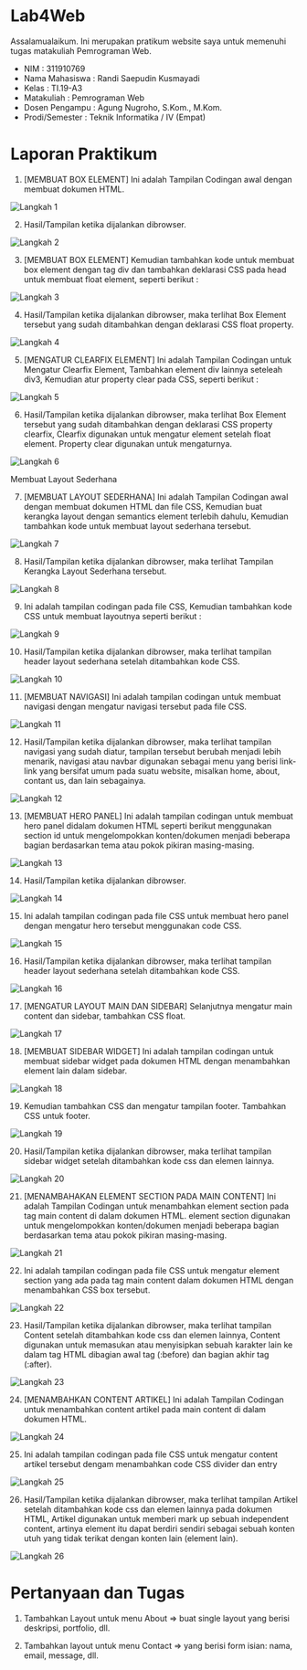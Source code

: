 # Lab4Web
Assalamualaikum. Ini merupakan pratikum website saya untuk memenuhi tugas matakuliah Pemrograman Web.
- NIM   : 311910769
- Nama Mahasiswa  : Randi Saepudin Kusmayadi
- Kelas : TI.19-A3
- Matakuliah  : Pemrograman Web
- Dosen Pengampu  : Agung Nugroho, S.Kom., M.Kom.
- Prodi/Semester  : Teknik Informatika / IV (Empat)

# Laporan Praktikum
1. [MEMBUAT BOX ELEMENT] Ini adalah Tampilan Codingan awal dengan membuat dokumen HTML.

![Langkah 1](https://user-images.githubusercontent.com/59683573/114726167-54831080-9d67-11eb-8925-d7ef6efa8797.png)

2. Hasil/Tampilan ketika dijalankan dibrowser.

![Langkah 2](https://user-images.githubusercontent.com/59683573/114726424-96ac5200-9d67-11eb-9619-1037ee6aa3ee.png)

3. [MEMBUAT BOX ELEMENT] Kemudian tambahkan kode untuk membuat box element dengan tag div dan tambahkan deklarasi CSS pada head untuk membuat float element, seperti berikut :

![Langkah 3](https://user-images.githubusercontent.com/59683573/114726619-bfcce280-9d67-11eb-9bca-5b39a9933766.png)

4. Hasil/Tampilan ketika dijalankan dibrowser, maka terlihat Box Element tersebut yang sudah ditambahkan dengan deklarasi CSS float property.

![Langkah 4](https://user-images.githubusercontent.com/59683573/114726764-dd01b100-9d67-11eb-8cbe-5e6ba5ea1895.png)

5. [MENGATUR CLEARFIX ELEMENT] Ini adalah Tampilan Codingan untuk Mengatur Clearfix Element, Tambahkan element div lainnya seteleah div3, Kemudian atur property clear pada CSS, seperti berikut :

![Langkah 5](https://user-images.githubusercontent.com/59683573/114727278-45e92900-9d68-11eb-9566-1833f31ac22e.png)

6. Hasil/Tampilan ketika dijalankan dibrowser, maka terlihat Box Element tersebut yang sudah ditambahkan dengan deklarasi CSS property clearfix, Clearfix digunakan untuk mengatur element setelah float element. Property clear digunakan untuk mengaturnya.

![Langkah 6](https://user-images.githubusercontent.com/59683573/114727382-5dc0ad00-9d68-11eb-8713-c3839dd7f6f2.png)

Membuat Layout Sederhana

7. [MEMBUAT LAYOUT SEDERHANA] Ini adalah Tampilan Codingan awal dengan membuat dokumen HTML dan file CSS, Kemudian buat kerangka layout dengan semantics element terlebih dahulu, Kemudian tambahkan kode untuk membuat layout sederhana tersebut.

![Langkah 7](https://user-images.githubusercontent.com/59683573/114728046-f0614c00-9d68-11eb-8b77-c6c6a019ddf9.png)

8. Hasil/Tampilan ketika dijalankan dibrowser, maka terlihat Tampilan Kerangka Layout Sederhana tersebut.

![Langkah 8](https://user-images.githubusercontent.com/59683573/114728126-03741c00-9d69-11eb-964d-5bd94f459980.png)

9. Ini adalah tampilan codingan pada file CSS, Kemudian tambahkan kode CSS untuk membuat layoutnya seperti berikut :

![Langkah 9](https://user-images.githubusercontent.com/59683573/114728962-c2303c00-9d69-11eb-9a79-792b910f21da.png)

10. Hasil/Tampilan ketika dijalankan dibrowser, maka terlihat tampilan header layout sederhana setelah ditambahkan kode CSS.

![Langkah 10](https://user-images.githubusercontent.com/59683573/114729078-dbd18380-9d69-11eb-93b3-ab84efa8118d.png)

11. [MEMBUAT NAVIGASI] Ini adalah tampilan codingan untuk membuat navigasi dengan mengatur navigasi tersebut pada file CSS.

![Langkah 11](https://user-images.githubusercontent.com/59683573/114729500-3c60c080-9d6a-11eb-878b-0edf30f5c9f0.png)

12. Hasil/Tampilan ketika dijalankan dibrowser, maka terlihat tampilan navigasi yang sudah diatur, tampilan tersebut berubah menjadi lebih menarik, navigasi atau navbar digunakan sebagai menu yang berisi link-link yang bersifat umum pada suatu website, misalkan home, about, contant us, dan lain sebagainya.

![Langkah 12](https://user-images.githubusercontent.com/59683573/114729969-a5483880-9d6a-11eb-8418-203a617e4716.png)

13. [MEMBUAT HERO PANEL] Ini adalah tampilan codingan untuk membuat hero panel didalam dokumen HTML seperti berikut menggunakan section id untuk mengelompokkan konten/dokumen menjadi beberapa bagian berdasarkan tema atau pokok pikiran masing-masing.

![Langkah 13](https://user-images.githubusercontent.com/59683573/114730442-125bce00-9d6b-11eb-83e8-e0a94b6c7b7f.png)

14. Hasil/Tampilan ketika dijalankan dibrowser.

![Langkah 14](https://user-images.githubusercontent.com/59683573/114730596-35867d80-9d6b-11eb-9868-f982ac3b748a.png)

15. Ini adalah tampilan codingan pada file CSS untuk membuat hero panel dengan mengatur hero tersebut menggunakan code CSS.

![Langkah 15](https://user-images.githubusercontent.com/59683573/114731108-aa59b780-9d6b-11eb-9633-9e1b10bf0a4d.png)

16. Hasil/Tampilan ketika dijalankan dibrowser, maka terlihat tampilan header layout sederhana setelah ditambahkan kode CSS.

![Langkah 16](https://user-images.githubusercontent.com/59683573/114731232-c52c2c00-9d6b-11eb-9df9-4fdee5579e35.png)

17. [MENGATUR LAYOUT MAIN DAN SIDEBAR] Selanjutnya mengatur main content dan sidebar, tambahkan CSS float.

![Langkah 17](https://user-images.githubusercontent.com/59683573/114813286-fd6b5300-9ddb-11eb-8a39-e490c919da43.png)

18. [MEMBUAT SIDEBAR WIDGET] Ini adalah tampilan codingan untuk membuat sidebar widget pada dokumen HTML dengan menambahkan element lain dalam sidebar.

![Langkah 18](https://user-images.githubusercontent.com/59683573/114813299-09efab80-9ddc-11eb-9eaa-d6e83cc08c84.png)

19. Kemudian tambahkan CSS dan mengatur tampilan footer. Tambahkan CSS untuk footer.

![Langkah 19](https://user-images.githubusercontent.com/59683573/114813327-183dc780-9ddc-11eb-8fab-0d98b3dfb7c8.png)

20. Hasil/Tampilan ketika dijalankan dibrowser, maka terlihat tampilan sidebar widget setelah ditambahkan kode css dan elemen lainnya.

![Langkah 20](https://user-images.githubusercontent.com/59683573/114816536-86858880-9de2-11eb-8182-5eb3ac8b9d7a.png)

21. [MENAMBAHAKAN ELEMENT SECTION PADA MAIN CONTENT] Ini adalah Tampilan Codingan untuk menambahkan element section pada tag main content di dalam dokumen HTML. element section digunakan untuk mengelompokkan konten/dokumen menjadi beberapa bagian berdasarkan tema atau pokok pikiran masing-masing.

![Langkah 21](https://user-images.githubusercontent.com/59683573/114816603-ad43bf00-9de2-11eb-9cce-050719e95e47.png)

22. Ini adalah tampilan codingan pada file CSS untuk mengatur element section yang ada pada tag main content dalam dokumen HTML dengan menambahkan CSS box tersebut.

![Langkah 22](https://user-images.githubusercontent.com/59683573/114816659-c8163380-9de2-11eb-9a7a-ddd80c24f4b8.png)

23. Hasil/Tampilan ketika dijalankan dibrowser, maka terlihat tampilan Content setelah ditambahkan kode css dan elemen lainnya, Content digunakan untuk memasukan atau menyisipkan sebuah karakter lain ke dalam tag HTML dibagian awal tag (:before) dan bagian akhir tag (:after).

![Langkah 23](https://user-images.githubusercontent.com/59683573/114816712-e54b0200-9de2-11eb-83a7-581af0f05c70.png)

24. [MENAMBAHKAN CONTENT ARTIKEL] Ini adalah Tampilan Codingan untuk menambahkan content artikel pada main content di dalam dokumen HTML.

![Langkah 24](https://user-images.githubusercontent.com/59683573/114816778-0a3f7500-9de3-11eb-8da9-af84b58f55c4.png)

25. Ini adalah tampilan codingan pada file CSS untuk mengatur content artikel tersebut dengam menambahkan code CSS divider dan entry

![Langkah 25](https://user-images.githubusercontent.com/59683573/114816789-16c3cd80-9de3-11eb-99b7-2b78124ddc4d.png)

26. Hasil/Tampilan ketika dijalankan dibrowser, maka terlihat tampilan Artikel setelah ditambahkan kode css dan elemen lainnya pada dokumen HTML, Artikel digunakan untuk memberi mark up sebuah independent content, artinya element itu dapat berdiri sendiri sebagai sebuah konten utuh yang tidak terikat dengan konten lain (element lain).

![Langkah 26](https://user-images.githubusercontent.com/59683573/114816838-2cd18e00-9de3-11eb-9996-848b22908556.png)

# Pertanyaan dan Tugas

1. Tambahkan Layout untuk menu About => buat single layout yang berisi deskripsi, portfolio, dll.

2. Tambahkan layout untuk menu Contact => yang berisi form isian: nama, email, message, dll.
